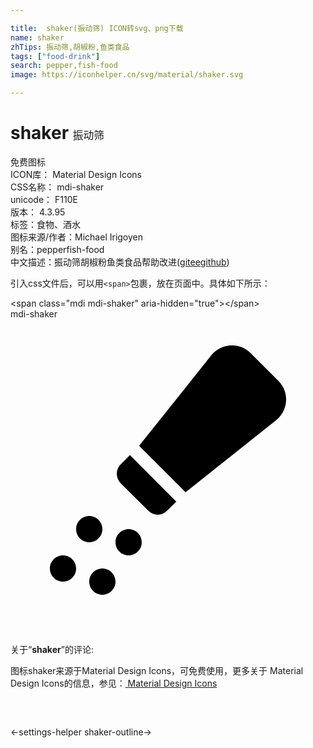 ```yaml
---

title:  shaker(振动筛) ICON转svg、png下载
name: shaker
zhTips: 振动筛,胡椒粉,鱼类食品
tags: ["food-drink"]
search: pepper,fish-food
image: https://iconhelper.cn/svg/material/shaker.svg

---
```


# shaker  <small style="font-size: 60%;font-weight: 100">振动筛</small>


<div class="detail-page">
<p>
<span><span class="badge-success badge">免费图标</span> </span>
<br/>
<span>
ICON库：
<span class="badge-secondary badge">Material Design Icons</span> 
</span>
<br/>
<span>
CSS名称：
<span class="badge-secondary badge">mdi-shaker</span> 
</span>
<br/>
<span>
unicode：
<span class="badge-secondary badge">F110E</span> 
<copy-btn content='F110E' btn-title=""></copy-btn>
<copy-btn :content='String.fromCodePoint(parseInt("F110E", 16))' btn-title="复制U"></copy-btn>
</span>
<br/>
<span>
版本：
<span class="badge-secondary badge">4.3.95</span> 
</span><br/><span>标签：<span class="badge-light badge"><router-link to="/tags/food-drink.html">食物、酒水</router-link></span></span>
<br/>
<span>图标来源/作者：<span class="badge-light badge">Michael Irigoyen</span></span> 
<br/>
<span>别名：<span class="badge-light badge">pepper</span><span class="badge-light badge">fish-food</span></span><br/><span class="zh-detail">中文描述：<span class="badge-primary badge">振动筛</span><span class="badge-primary badge">胡椒粉</span><span class="badge-primary badge">鱼类食品</span><span class="help-link"><span>帮助改进</span>(<a href="https://gitee.com/liuwave/icon-helper/edit/master/json/material/shaker.json" target="_blank" rel="noopener noreferrer">gitee</a><a href="https://github.com/liuwave/icon-helper/edit/master/json/material/shaker.json" target="_blank" rel="noopener noreferrer">github</a></span>)</span><br/>
</p>
</div>
<div class="alert alert-dark">
  <i class="mdi mdi-shaker mdi-48px"></i>
  <i class="mdi mdi-shaker mdi-36px"></i>
  <i class="mdi mdi-shaker mdi-24px"></i>
  <i class="mdi mdi-shaker mdi-18px"></i>
</div>
<div>
  <p>引入css文件后，可以用<code>&lt;span&gt;</code>包裹，放在页面中。具体如下所示：    
  </p>
  <div class="alert alert-primary" style="font-size: 14px">
    &lt;span class="mdi mdi-shaker" aria-hidden="true"&gt;&lt;/span&gt;
    <copy-btn content='<span class="mdi mdi-shaker" aria-hidden="true"></span>'></copy-btn>
  </div>
  <div class="alert alert-secondary">
    <i class="mdi mdi-shaker"
    style="font-size: 24px"
    aria-hidden="true"></i> mdi-shaker
    <copy-btn content="mdi-shaker" btn-title="复制图标名称"></copy-btn>
  </div>
</div>
<div id="svg" class="svg-wrap">
<svg xmlns="http://www.w3.org/2000/svg" viewBox="0 0 24 24"><path d="M7 16C7 16.55 6.55 17 6 17S5 16.55 5 16C5 15.45 5.45 15 6 15S7 15.45 7 16M9 16C8.45 16 8 16.45 8 17S8.45 18 9 18 10 17.55 10 17 9.55 16 9 16M4 18C3.45 18 3 18.45 3 19S3.45 20 4 20 5 19.55 5 19 4.55 18 4 18M7 19C6.45 19 6 19.45 6 20S6.45 21 7 21 8 20.55 8 20 7.55 19 7 19M15.33 2.72L9.8 9.65L13.34 13.19L20.28 7.67C21.18 6.91 21.25 5.54 20.41 4.7L18.3 2.59C17.46 1.75 16.09 1.82 15.33 2.72M8.39 12.5L10.5 14.6C10.9 15 11.54 15 11.93 14.6L12.63 13.9L9.1 10.36L8.39 11.07C8 11.46 8 12.09 8.39 12.5Z" /></svg>
</div>
<detail full-name='mdi-shaker'></detail>
<div class="icon-detail__container">
<p>关于“<b>shaker</b>”的评论:</p>
</div>
<Vssue title="关于“shaker”的评论" />    
<div><p>图标shaker来源于Material Design Icons，可免费使用，更多关于 Material Design Icons的信息，参见：<a target="_blank" href="https://iconhelper.cn/material.html"> Material Design Icons</a>
</p></div>

<div style="padding:2rem 0 " class="page-nav"><p class="inner"><span class="prev">←<router-link to="/icon/settings-helper.html">settings-helper</router-link></span> <span class="next"><router-link to="/icon/shaker-outline.html">shaker-outline</router-link>→</span></p></div>

